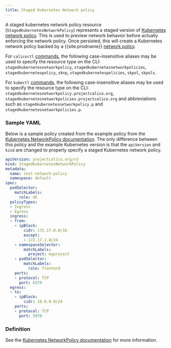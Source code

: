 ```yaml
---
title: Staged Kubernetes Network policy
---
```


A staged kubernetes network policy resource (`StagedKubernetesNetworkPolicy`) represents a staged version
of [Kubernetes network policy](https://kubernetes.io/docs/concepts/services-networking/network-policies).
This is used to preview network behavior before actually enforcing the network policy. Once persisted, this
will create a Kubernetes network policy backed by a {{site.prodname}}
[network policy]({{site.baseurl}}/{{page.version}}/reference/resources/networkpolicy).

For `calicoctl` [commands]({{site.baseurl}}/{{page.version}}/reference/calicoctl/), the following case-insensitive aliases
may be used to specify the resource type on the CLI:
`stagedkubernetesnetworkpolicy`, `stagedkubernetesnetworkpolicies`, `stagedkubernetespolicy`, `sknp`, `stagedkubernetespolicies`, `skpol`, `skpols`.

For `kubectl` [commands](https://kubernetes.io/docs/reference/kubectl/overview/), the following case-insensitive aliases
may be used to specify the resource type on the CLI:
`stagedkubernetesnetworkpolicy.projectcalico.org`, `stagedkubernetesnetworkpolicies.projectcalico.org` and abbreviations such as
`stagedkubernetesnetworkpolicy.p` and `stagedkubernetesnetworkpolicies.p`.

### Sample YAML

Below is a sample policy created from the example policy from the
[Kubernetes NetworkPolicy documentation](https://kubernetes.io/docs/concepts/services-networking/network-policies/#the-networkpolicy-resource).
The only difference between this policy and the example Kubernetes version is that the `apiVersion` and `kind` are changed
to properly specify a staged Kubernetes network policy.

```yaml
apiVersion: projectcalico.org/v3
kind: StagedKubernetesNetworkPolicy
metadata:
  name: test-network-policy
  namespace: default
spec:
  podSelector:
    matchLabels:
      role: db
  policyTypes:
  - Ingress
  - Egress
  ingress:
  - from:
    - ipBlock:
        cidr: 172.17.0.0/16
        except:
        - 172.17.1.0/24
    - namespaceSelector:
        matchLabels:
          project: myproject
    - podSelector:
        matchLabels:
          role: frontend
    ports:
    - protocol: TCP
      port: 6379
  egress:
  - to:
    - ipBlock:
        cidr: 10.0.0.0/24
    ports:
    - protocol: TCP
      port: 5978
```

### Definition
See the [Kubernetes NetworkPolicy documentation](https://kubernetes.io/docs/reference/generated/kubernetes-api/v1.15/#networkpolicyspec-v1-networking-k8s-io)
for more information.
